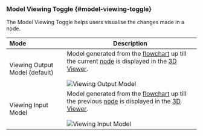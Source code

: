 ### Model Viewing Toggle {#model-viewing-toggle}

The Model Viewing Toggle helps users visualise the changes made in a node.

| Mode | Description |
| :--- | --- |
| Viewing Output Model (default) | Model generated from the [flowchart](flowchart.md) up till the current [node](nodes.md) is displayed in the [3D Viewer](3D_view.md). <br><br> ![Viewing Output Model](..\assets\chapter_1_assets\OutputModel.png)<br> |
| Viewing Input Model | Model generated from the [flowchart](flowchart.md) up till the previous [node](nodes.md) is displayed in the [3D Viewer](3D_view.md). <br><br> ![Viewing Input Model](..\assets\chapter_1_assets\InputModel.png)<br>|

